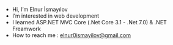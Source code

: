 - Hi, I’m Elnur İsmayılov
- I’m interested in web development
- I learned ASP.NET MVC Core (.Net Core 3.1 - .Net 7.0) & .NET Freamwork
- How to reach me : elnur0ismayilov@gmail.com
